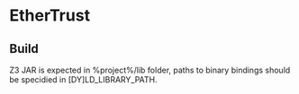 # EtherTrust

## Build

Z3 JAR is expected in %project%/lib folder, paths to binary bindings should be specidied in [DY]LD_LIBRARY_PATH.

